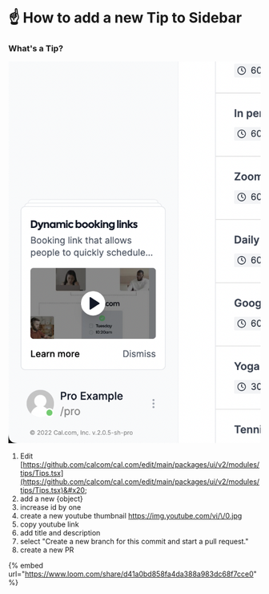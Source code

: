 # ☝ How to add a new Tip to Sidebar

### What's a Tip?

![](<../.gitbook/assets/image (1).png>)

1. Edit [https://github.com/calcom/cal.com/edit/main/packages/ui/v2/modules/tips/Tips.tsx](https://github.com/calcom/cal.com/edit/main/packages/ui/v2/modules/tips/Tips.tsx)&#x20;
2. add a new {object}
3. increase id by one
4. create a new youtube thumbnail [https://img.youtube.com/vi/\<youtubeId>/0.jpg](https://img.youtube.com/vi/60HJt8DOVNo/0.jpg%22,)
5. copy youtube link
6. add title and description
7. select "Create a new branch for this commit and start a pull request."
8. create a new PR

{% embed url="https://www.loom.com/share/d41a0bd858fa4da388a983dc68f7cce0" %}



